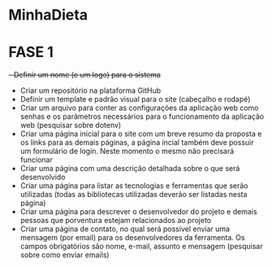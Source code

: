 # MinhaDieta

# FASE 1

~~- Definir um nome (e um logo) para o sistema~~
- Criar um repositório na plataforma GitHub
- Definir um template e padrão visual para o site (cabeçalho e rodapé)
- Criar um arquivo para conter as configurações da aplicação web como senhas e
os parâmetros necessários para o funcionamento da aplicação web (pesquisar
sobre dotenv)
- Criar uma página inicial para o site com um breve resumo da proposta e os links
para as demais páginas, a página incial também deve possuir um formulário de
login. Neste momento o mesmo não precisará funcionar
- Criar uma página com uma descrição detalhada sobre o que será desenvolvido
- Criar uma página para listar as tecnologias e ferramentas que serão utilizadas
(todas as bibliotecas utilizadas deverão ser listadas nesta página)
- Criar uma página para descrever o desenvolvedor do projeto e demais pessoas
que porventura estejam relacionados ao projeto
- Criar uma página de contato, no qual será possível enviar uma mensagem (por
email) para os desenvolvedores da ferramenta. Os campos obrigatórios são
nome, e-mail, assunto e mensagem (pesquisar sobre como enviar emails)
